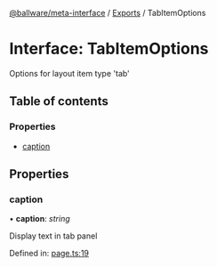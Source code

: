 [@ballware/meta-interface](../README.md) / [Exports](../modules.md) / TabItemOptions

# Interface: TabItemOptions

Options for layout item type 'tab'

## Table of contents

### Properties

- [caption](tabitemoptions.md#caption)

## Properties

### caption

• **caption**: *string*

Display text in tab panel

Defined in: [page.ts:19](https://github.com/ballware/ballware-client/blob/e25f4ba/packages/meta-interface/src/page.ts#L19)
